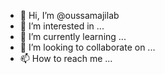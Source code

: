 - 👋 Hi, I’m @oussamajilab
- 👀 I’m interested in ...
- 🌱 I’m currently learning ...
- 💞️ I’m looking to collaborate on ...
- 📫 How to reach me ...

<!---
oussamajilab/oussamajilab is a ✨ special ✨ repository because its `README.md` (this file) appears on your GitHub profile.
You can click the Preview link to take a look at your changes.
--->

